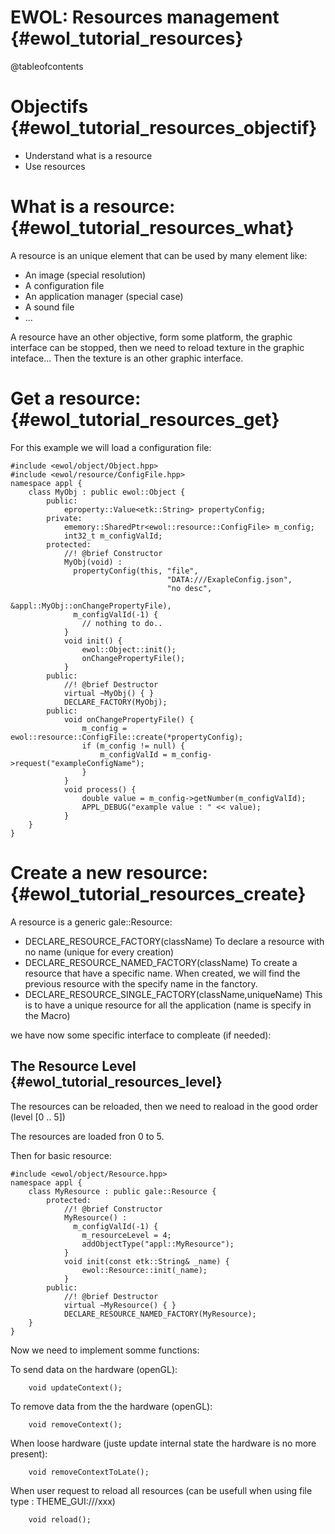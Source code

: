 EWOL: Resources management                                {#ewol_tutorial_resources}
==========================

@tableofcontents

Objectifs                                {#ewol_tutorial_resources_objectif}
=========

  - Understand what is a resource
  - Use resources

What is a resource:                                {#ewol_tutorial_resources_what}
===================

A resource is an unique element that can be used by many element like:
  - An image (special resolution)
  - A configuration file
  - An application manager (special case)
  - A sound file
  - ...

A resource have an other objective, form some platform, the graphic interface can be stopped, then we need to reload texture in the graphic inteface...
Then the texture is an other graphic interface.

Get a resource:                                {#ewol_tutorial_resources_get}
===============

For this example we will load a configuration file:
```{.cpp}
#include <ewol/object/Object.hpp>
#include <ewol/resource/ConfigFile.hpp>
namespace appl {
	class MyObj : public ewol::Object {
		public:
			eproperty::Value<etk::String> propertyConfig;
		private:
			ememory::SharedPtr<ewol::resource::ConfigFile> m_config;
			int32_t m_configValId;
		protected:
			//! @brief Constructor
			MyObj(void) :
			  propertyConfig(this, "file",
			                       "DATA:///ExapleConfig.json",
			                       "no desc",
			                       &appl::MyObj::onChangePropertyFile),
			  m_configValId(-1) {
				// nothing to do..
			}
			void init() {
				ewol::Object::init();
				onChangePropertyFile();
			}
		public:
			//! @brief Destructor
			virtual ~MyObj() { }
			DECLARE_FACTORY(MyObj);
		public:
			void onChangePropertyFile() {
				m_config = ewol::resource::ConfigFile::create(*propertyConfig);
				if (m_config != null) {
					m_configValId = m_config->request("exampleConfigName");
				}
			}
			void process() {
				double value = m_config->getNumber(m_configValId);
				APPL_DEBUG("example value : " << value);
			}
	}
}
```


Create a new resource:                                {#ewol_tutorial_resources_create}
======================

A resource is a generic gale::Resource:
  - DECLARE_RESOURCE_FACTORY(className) To declare a resource with no name (unique for every creation)
  - DECLARE_RESOURCE_NAMED_FACTORY(className) To create a resource that have a specific name. When created, we will find the previous resource with the specify name in the fanctory.
  - DECLARE_RESOURCE_SINGLE_FACTORY(className,uniqueName) This is to have a unique resource for all the application (name is specify in the Macro)

we have now some specific interface to compleate (if needed):

The Resource Level                                {#ewol_tutorial_resources_level}
------------------

The resources can be reloaded, then we need to reaload in the good order (level [0 .. 5])

The resources are loaded fron 0 to 5.

Then for basic resource:

```{.cpp}
#include <ewol/object/Resource.hpp>
namespace appl {
	class MyResource : public gale::Resource {
		protected:
			//! @brief Constructor
			MyResource() :
			  m_configValId(-1) {
				m_resourceLevel = 4;
				addObjectType("appl::MyResource");
			}
			void init(const etk::String& _name) {
				ewol::Resource::init(_name);
			}
		public:
			//! @brief Destructor
			virtual ~MyResource() { }
			DECLARE_RESOURCE_NAMED_FACTORY(MyResource);
	}
}
```

Now we need to implement somme functions:

To send data on the hardware (openGL):
```{.cpp}
	void updateContext();
```

To remove data from the the hardware (openGL):
```{.cpp}
	void removeContext();
```

When loose hardware (juste update internal state the hardware is no more present):
```{.cpp}
	void removeContextToLate();
```

When user request to reload all resources (can be usefull when using file type : THEME_GUI:///xxx)
```{.cpp}
	void reload();
```

